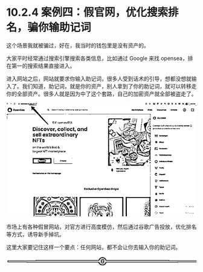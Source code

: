 # 10.2.4 案例四：假官网，优化搜索排名，骗你输助记词

这个场景我就被骗过，好在，我当时的钱包里是没有资产的。

大家平时经常通过搜索引擎搜索各类信息，比如通过 Google 来找 opensea，排在第一的搜索结果直接进入。

进入网站之后，网站就要求你输入助记词，很多人受到话术的引导，想都没想就输入了。我们知道，助记词，就是你的资产，别人拿到了你的助记词，就可以转移走你的全部资产。很多人就是因为中了这个套路，自己的加密资产就全部被盗走了。

![](img/edd2cf366b2d0767cf6f4c085d9bdc13.png)

市场上有各种假冒网站，对官方进行高度模仿，然后通过谷歌广告投放，优化排名等方式，诱导新手掉坑。

这里大家要记住这样一个要点：任何网站，都不会让你去输入你的助记词。

![](img/d2c5514a55bab876d48116f023b6bdd6.png)
